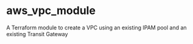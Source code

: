# aws_vpc_module

A Terraform module to create a VPC using an existing IPAM pool and an existing Transit Gateway
